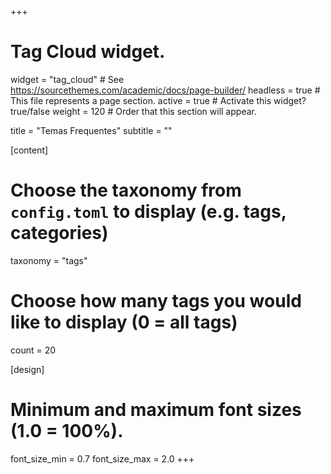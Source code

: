 +++
# Tag Cloud widget.
widget = "tag_cloud"  # See https://sourcethemes.com/academic/docs/page-builder/
headless = true  # This file represents a page section.
active = true  # Activate this widget? true/false
weight = 120  # Order that this section will appear.

title = "Temas Frequentes"
subtitle = ""

[content]
  # Choose the taxonomy from `config.toml` to display (e.g. tags, categories)
  taxonomy = "tags"
  
  # Choose how many tags you would like to display (0 = all tags)
  count = 20

[design]
  # Minimum and maximum font sizes (1.0 = 100%).
  font_size_min = 0.7
  font_size_max = 2.0
+++
